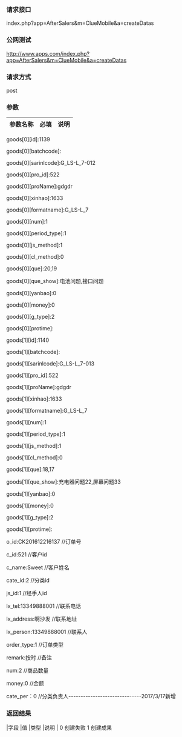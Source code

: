 ### **请求接口**
index.php?app=AfterSalers&m=ClueMobile&a=createDatas



### **公网测试**
http://www.apps.com/index.php?app=AfterSalers&m=ClueMobile&a=createDatas

### **请求方式**
post

### **参数**
| 参数名称  |必填|     说明      |
|------|-----|------|
goods[0][id]:1139

goods[0][batchcode]:

goods[0][sarinlcode]:G_LS-L_7-012

goods[0][pro_id]:522

goods[0][proName]:gdgdr

goods[0][xinhao]:1633

goods[0][formatname]:G_LS-L_7

goods[0][num]:1

goods[0][period_type]:1

goods[0][js_method]:1

goods[0][cl_method]:0

goods[0][que]:20,19

goods[0][que_show]:电池问题,接口问题

goods[0][yanbao]:0

goods[0][money]:0

goods[0][g_type]:2

goods[0][protime]:

goods[1][id]:1140

goods[1][batchcode]:

goods[1][sarinlcode]:G_LS-L_7-013

goods[1][pro_id]:522

goods[1][proName]:gdgdr

goods[1][xinhao]:1633

goods[1][formatname]:G_LS-L_7

goods[1][num]:1

goods[1][period_type]:1

goods[1][js_method]:1

goods[1][cl_method]:0

goods[1][que]:18,17

goods[1][que_show]:充电器问题22,屏幕问题33

goods[1][yanbao]:0

goods[1][money]:0

goods[1][g_type]:2

goods[1][protime]:

o_id:CK201612216137                       //订单号

c_id:521                                  //客户id

c_name:Sweet                              //客户姓名

cate_id:2                                 //分类id

js_id:1                                   //经手人id

lx_tel:13349888001                        //联系电话

lx_address:啊沙发                         //联系地址

lx_person:13349888001                    //联系人

order_type:1                             //订单类型

remark:按时                              //备注

num:2                                    //商品数量

money:0                                  //金额

cate_per：0                              //分类负责人------------------------------2017/3/17新增

### **返回结果**
|字段        |值          |类型    |说明        |
0 创建失败
1 创建成果